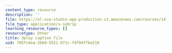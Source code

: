 ```yaml
---
content_type: resource
description: ''
file: https://ol-ocw-studio-app-production.s3.amazonaws.com/courses/14-01-principles-of-microeconomics-fall-2018/785fc4ea2b695521971cfdf9dffbe210_x0scPosOsoI.vtt
file_type: application/x-subrip
learning_resource_types: []
resourcetype: Other
title: 3play caption file
uid: 785fc4ea-2b69-5521-971c-fdf9dffbe210
---
```

